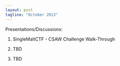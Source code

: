 ```yaml
---
layout: post
tagline: "October 2013"
---
```


Presentations/Discussions:

1) SingleMaltCTF - CSAW Challenge Walk-Through

2) TBD

3) TBD
